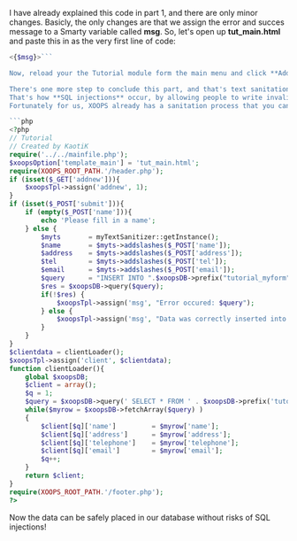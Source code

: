 
I have already explained this code in part 1, and there are only minor changes. Basicly, the only changes are that we assign the error and succes message to a Smarty variable called **msg**.
So, let's open up **tut_main.html** and paste this in as the very first line of code:

```php
<{$msg}>```

Now, reload your the Tutorial module form the main menu and click **Add new client**. Fill in the form and submit... and if everything went well, we should have a new client in our database!

There's one more step to conclude this part, and that's text sanitation. If you have no idea what that is - web developers have a saying, **never trust your users!**. This means that you should always play safe and assume that there could be malicious intentions from people using your site. With that being said, never allow someone to access your database using forms or gets without properly checking if the fields contain valid data types!
That's how **SQL injections** occur, by allowing people to write invalid data into forms, which then get passed to the database to be processed.
Fortunately for us, XOOPS already has a sanitation process that you can easily use in your module. Open up **index.php** and replace all the code with this:

```php
<?php
// Tutorial 
// Created by KaotiK 
require('../../mainfile.php');
$xoopsOption['template_main'] = 'tut_main.html';
require(XOOPS_ROOT_PATH.'/header.php');
if (isset($_GET['addnew'])){
    $xoopsTpl->assign('addnew', 1);
}
if (isset($_POST['submit'])){
    if (empty($_POST['name'])){
        echo 'Please fill in a name';
    } else {
        $myts       = myTextSanitizer::getInstance();
        $name       = $myts->addslashes($_POST['name']);
        $address    = $myts->addslashes($_POST['address']);
        $tel        = $myts->addslashes($_POST['tel']);
        $email      = $myts->addslashes($_POST['email']);
        $query      = "INSERT INTO ".$xoopsDB->prefix("tutorial_myform")." (name, address, telephone, email) values ('$name', '$address', '$tel', '$email' )";
        $res = $xoopsDB->query($query);
        if(!$res) {
            $xoopsTpl->assign('msg', "Error occured: $query");
        } else {
            $xoopsTpl->assign('msg', "Data was correctly inserted into DB!");
        }
    }
}
$clientdata = clientLoader();
$xoopsTpl->assign('client', $clientdata);
function clientLoader(){
    global $xoopsDB;
    $client = array();
    $q = 1;
    $query = $xoopsDB->query(' SELECT * FROM ' . $xoopsDB->prefix('tutorial_myform'));
    while($myrow = $xoopsDB->fetchArray($query) )
    {
        $client[$q]['name']         = $myrow['name'];
        $client[$q]['address']      = $myrow['address'];
        $client[$q]['telephone']    = $myrow['telephone'];
        $client[$q]['email']        = $myrow['email'];
        $q++;
    }
    return $client;
}
require(XOOPS_ROOT_PATH.'/footer.php');
?>
```
Now the data can be safely placed in our database without risks of SQL injections!